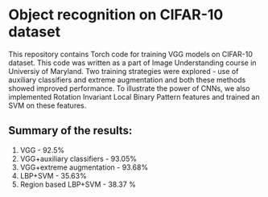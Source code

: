# Object recognition on CIFAR-10 dataset

This repository contains Torch code for training VGG models on CIFAR-10 dataset. This code was written as a part of Image Understanding course in Universiy of Maryland. Two training strategies were explored - use of auxiliary classifiers and extreme augmentation and both these methods showed improved performance. To illustrate the power of CNNs, we also implemented Rotation Invariant Local Binary Pattern features and trained an SVM on these features.

## Summary of the results:
1. VGG - 92.5%
2. VGG+auxiliary classifiers - 93.05%
3. VGG+extreme augmentation  - 93.68%
4. LBP+SVM - 35.63%
5. Region based LBP+SVM - 38.37 %

